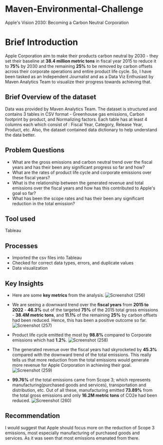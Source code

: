 # Maven-Environmental-Challenge
Apple's Vision 2030: Becoming a Carbon Neutral Corporation
# Brief Introduction
Apple Corporation aim to make their products carbon neutral by 2030 - they set their baseline at **38.4 million metric tons** in fiscal year 2015 to reduce it to **75%** by 2030 and the remaining **25%** to be removed by carbon offsets across their corporate operations and entire product life cycle. So, I have been tasked as an Independent Journalist and as a Data Viz Enthusiast by Maven Analytics Team to visualize their progress towards achieving that.
## Brief Overview of the dataset
Data was provided by Maven Analytics Team. The dataset is structured and contains 3 tables in CSV format - Greenhouse gas emissions, Carbon footprint by product, and Normalizing factors. Each table has at least 4 columns each which consist of : Fiscal Year, Category, Release Year, Product, etc. Also, the dataset contained data dictionary to help understand the data better.
## Problem Questions
*  What are the gross emissions and carbon neutral trend over the fiscal years and has their been any significant progress so far and how? 
*  What are the rates of product life cycle and corporate emissions over these fiscal years?
*  What is the relationship between the generated revenue and total emissions over the fiscal years and how has this contributed to Apple's goal so far?
*  What has been the scope rates and has their been any significant reduction in the total emission?
## Tool used
Tableau
## Processes
*  Imported the csv files into Tableau
*  Checked for correct data types, errors, and duplicate values
*  Data visualization

## Key Insights
*  Here are some **key metrics** from the analysis.
![Screenshot (256)](https://github.com/SamadTheTechGuy/Maven-Environmental-Challenge/assets/97789215/b7c129dc-9511-469e-bfc6-3805ce9820bd)

*  We are seeing a downward trend over the **fiscal years** from **2015 to 2022** - **46.3%** out of the targeted **75%** of the 2015 total gross emissions - **38.4M metric tons**, and **11.1%** of the remaining **25%** by carbon offsets had been reduced. Hence, this has been a positive outcome so far.
![Screenshot (257)](https://github.com/SamadTheTechGuy/Maven-Environmental-Challenge/assets/97789215/67b87f83-25dc-4c2e-ba5e-3397cf5f9fac)

*  Product life cycle emitted the most by **98.8%** compared to Corporate emissions which had **1.2%**.
![Screenshot (258)](https://github.com/SamadTheTechGuy/Maven-Environmental-Challenge/assets/97789215/a294eca2-2362-4ddd-963f-161489617dbf)

*  The generated revenue over the fiscal years had skyrocketed by  **45.3%** compared with the downward trend of the total emissions. This really tells us that more reduction from the total emissions would generate more revenue for Apple Corporation in achieving their goal.
![Screenshot (259)](https://github.com/SamadTheTechGuy/Maven-Environmental-Challenge/assets/97789215/624b9703-d878-4e80-adc7-241f225199b6)

*  **99.76%** of the total emissions came from Scope 3; which represents manufacturing(purchased goods and services), transportation and distribution, etc. Out of all these, manufacturing emitted **73.89%** from the total gross emissions and only **16.2M metric tons** of CO2e had been reduced.
![Screenshot (260)](https://github.com/SamadTheTechGuy/Maven-Environmental-Challenge/assets/97789215/d7ebca3a-2491-47a2-a7e7-39320ee36545)


## Recommendation
I would suggest that Apple should focus more on the reduction of Scope 3 emissions, most especially manufacturing of purchased goods and services. As it was seen that most emissions emanated from there.  










